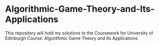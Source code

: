 # Algorithmic-Game-Theory-and-Its-Applications
This repository will hold my solutions to the Coursework for University of Edinburgh Course: Algorithmic Game Theory and Its Applications
